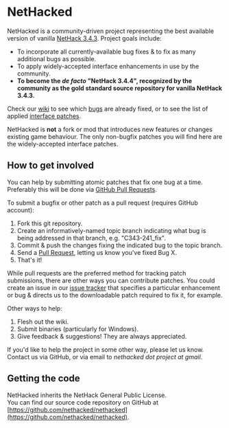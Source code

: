 NetHacked
=============================================================================

NetHacked is a community-driven project representing the best available version of vanilla [NetHack 3.4.3](www.nethack.org).  Project goals include:

- To incorporate all currently-available bug fixes & to fix as many additional
  bugs as possible.
- To apply widely-accepted interface enhancements in use by the community.
- **To become the *de facto* "NetHack 3.4.4", recognized by the community as the gold standard source repository for vanilla NetHack 3.4.3.**

Check our [wiki](https://github.com/nethacked/nethacked/wiki) to see which [bugs](https://github.com/nethacked/nethacked/wiki/Bugs-fixed) are already fixed, or to see the list of applied [interface patches](https://github.com/nethacked/nethacked/wiki/Interface-patches).

NetHacked is **not** a fork or mod that introduces new features or changes existing game behaviour.  The only non-bugfix patches you will find here are the widely-accepted interface patches.

How to get involved
-----------------------------------------------------------------------------

You can help by submitting atomic patches that fix one bug at a time.  Preferably this will be done via [GitHub Pull Requests](http://help.github.com/pull-requests/).

To submit a bugfix or other patch as a pull request (requires GitHub account):

1. Fork this git repository.
2. Create an informatively-named topic branch indicating what bug is being addressed in that branch, e.g. "C343-241_fix".
3. Commit & push the changes fixing the indicated bug to the topic branch.
4. Send a [Pull Request](http://help.github.com/pull-requests/), letting us know you've fixed Bug X.
5. That's it!

While pull requests are the preferred method for tracking patch submissions, there are other ways you can contribute patches.  You could create an issue in our [issue tracker](https://github.com/nethacked/nethacked/issues) that specifies a particular enhancement or bug & directs us to the downloadable patch required to fix it, for example.

Other ways to help:

1. Flesh out the wiki.
2. Submit binaries (particularly for Windows).
3. Give feedback & suggestions!  They are always appreciated.

If you'd like to help the project in some other way, please let us know.  Contact us via GitHub, or via email to *nethacked dot project at gmail*.

Getting the code
-----------------------------------------------------------------------------

NetHacked inherits the NetHack General Public License.  
You can find our source code repository on GitHub at [https://github.com/nethacked/nethacked](https://github.com/nethacked/nethacked).

